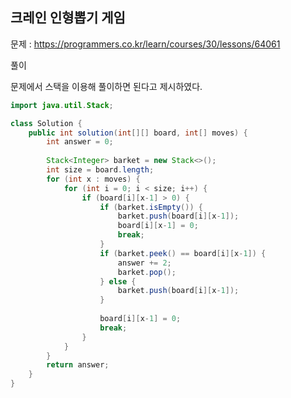 ## 크레인 인형뽑기 게임

문제 : https://programmers.co.kr/learn/courses/30/lessons/64061

풀이

문제에서 스택을 이용해 풀이하면 된다고 제시하였다.

```java
import java.util.Stack;

class Solution {
    public int solution(int[][] board, int[] moves) {
        int answer = 0;
		
		Stack<Integer> barket = new Stack<>();
		int size = board.length;
		for (int x : moves) {
			for (int i = 0; i < size; i++) {
				if (board[i][x-1] > 0) {
					if (barket.isEmpty()) {
						barket.push(board[i][x-1]);
						board[i][x-1] = 0;
						break;
					}
					if (barket.peek() == board[i][x-1]) {
						answer += 2;
						barket.pop();
					} else {
						barket.push(board[i][x-1]);
					}
	
					board[i][x-1] = 0;
					break;
				}
			}
		}
        return answer;
    }
}
```
